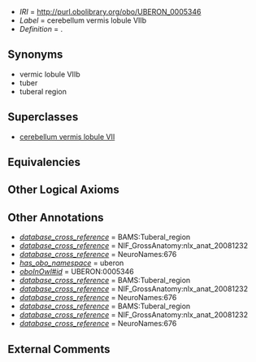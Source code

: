  * *IRI* = http://purl.obolibrary.org/obo/UBERON_0005346
 * *Label* = cerebellum vermis lobule VIIb
 * *Definition* = .

## Synonyms

 * vermic lobule VIIb
 * tuber
 * tuberal region

## Superclasses

 * [cerebellum vermis lobule VII](../../UBERON/81/UBERON_0004081.md)

## Equivalencies


## Other Logical Axioms


## Other Annotations

 * *[database_cross_reference](../../ef/oboInOwl#hasDbXref.md)* = BAMS:Tuberal_region
 * *[database_cross_reference](../../ef/oboInOwl#hasDbXref.md)* = NIF_GrossAnatomy:nlx_anat_20081232
 * *[database_cross_reference](../../ef/oboInOwl#hasDbXref.md)* = NeuroNames:676
 * *[has_obo_namespace](../../ce/oboInOwl#hasOBONamespace.md)* = uberon
 * *[oboInOwl#id](../../id/oboInOwl#id.md)* = UBERON:0005346
 * *[database_cross_reference](../../ef/oboInOwl#hasDbXref.md)* = BAMS:Tuberal_region
 * *[database_cross_reference](../../ef/oboInOwl#hasDbXref.md)* = NIF_GrossAnatomy:nlx_anat_20081232
 * *[database_cross_reference](../../ef/oboInOwl#hasDbXref.md)* = NeuroNames:676
 * *[database_cross_reference](../../ef/oboInOwl#hasDbXref.md)* = BAMS:Tuberal_region
 * *[database_cross_reference](../../ef/oboInOwl#hasDbXref.md)* = NIF_GrossAnatomy:nlx_anat_20081232
 * *[database_cross_reference](../../ef/oboInOwl#hasDbXref.md)* = NeuroNames:676

## External Comments

